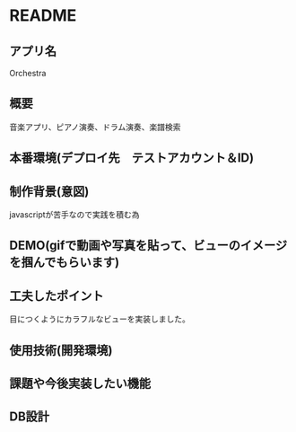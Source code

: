 # README

## アプリ名
Orchestra

## 概要
音楽アプリ、ピアノ演奏、ドラム演奏、楽譜検索

## 本番環境(デプロイ先　テストアカウント＆ID)

## 制作背景(意図)
javascriptが苦手なので実践を積む為

## DEMO(gifで動画や写真を貼って、ビューのイメージを掴んでもらいます)

## 工夫したポイント
目につくようにカラフルなビューを実装しました。

## 使用技術(開発環境)

## 課題や今後実装したい機能

## DB設計

